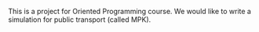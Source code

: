 This is a project for Oriented Programming course.
We would like to write a simulation for public transport (called MPK).

